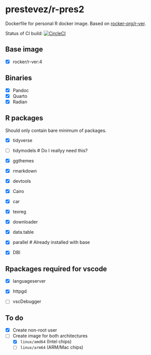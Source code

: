 # prestevez/r-pres2

Dockerfile for personal R docker image. Based on [rocker-org/r-ver](https://github.com/rocker-org/rocker-versioned2).

Status of CI build: [![CircleCI](https://dl.circleci.com/status-badge/img/gh/prestevez/r-pres2/tree/main.svg?style=svg)](https://dl.circleci.com/status-badge/redirect/gh/prestevez/r-pres2/tree/main)

## Base image

- [x] rocker/r-ver:4

## Binaries

- [x] Pandoc
- [x] Quarto
- [x] Radian

## R packages

Should only contain bare minimum of packages.

- [x] tidyverse
- [ ] tidymodels # Do I reallyy need this?
- [x] ggthemes
- [x] rmarkdown
- [x] devtools
- [x] Cairo
- [x] car
- [x] texreg
- [x] downloader
- [x] data.table
- [x] parallel # Already installed with base
- [x] DBI


## Rpackages required for vscode
- [x] languageserver
- [x] httpgd
- [ ] vscDebugger


## To do

- [x] Create non-root user
- [ ] Create image for both architectures
    - [x] `linux/amd64` (Intel chips)
    - [ ] `linux/arm64` (ARM/Mac chips)
